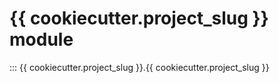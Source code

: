  
# {{ cookiecutter.project_slug }} module

::: {{ cookiecutter.project_slug }}.{{ cookiecutter.project_slug }}